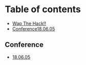 # Table of contents

* [Wap The Hack!!](README.md)
* [Conference18.06.05](conference.md)

## Conference

* [18.06.05](conference-1/18.06.05.md)


